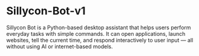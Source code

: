 # Sillycon-Bot-v1
Sillycon Bot is a Python-based desktop assistant that helps users perform everyday tasks with simple commands. It can open applications, launch websites, tell the current time, and respond interactively to user input — all without using AI or internet-based models.
